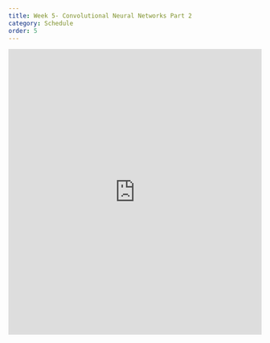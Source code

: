 ```yaml
---
title: Week 5- Convolutional Neural Networks Part 2
category: Schedule
order: 5
---
```


<style>
.responsive-wrap iframe{ max-width: 100%;}
</style>
<div class="responsive-wrap">
<!-- this is the embed code provided by Google -->
  <iframe src="https://docs.google.com/presentation/d/1tdh2s4saLqexvyAt9k7jxiHBOI4xjAf_QieDpwfhj84/embed?start=false&loop=false&delayms=3000" frameborder="0" width="960" height="569" allowfullscreen="true" mozallowfullscreen="true" webkitallowfullscreen="true"></iframe>
<!-- Google embed ends -->
</div>

